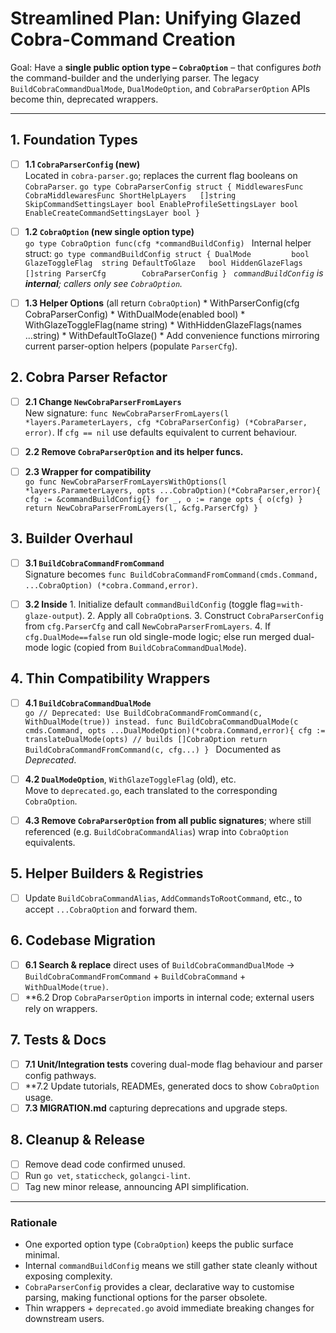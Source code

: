 # Streamlined Plan: Unifying Glazed Cobra-Command Creation

Goal: Have a **single public option type – `CobraOption`** – that configures *both* the command-builder and the underlying parser.  The legacy `BuildCobraCommandDualMode`, `DualModeOption`, and `CobraParserOption` APIs become thin, deprecated wrappers.

---

## 1. Foundation Types

- [ ] **1.1 `CobraParserConfig` (new)**  
      Located in `cobra-parser.go`; replaces the current flag booleans on `CobraParser`.
      ```go
      type CobraParserConfig struct {
          MiddlewaresFunc CobraMiddlewaresFunc
          ShortHelpLayers   []string
          SkipCommandSettingsLayer bool
          EnableProfileSettingsLayer bool
          EnableCreateCommandSettingsLayer bool
      }
      ```

- [ ] **1.2 `CobraOption` (new single option type)**  
      ```go
      type CobraOption func(cfg *commandBuildConfig)
      ```
      Internal helper struct:
      ```go
      type commandBuildConfig struct {
          DualMode         bool
          GlazeToggleFlag  string
          DefaultToGlaze   bool
          HiddenGlazeFlags []string
          ParserCfg        CobraParserConfig
      }
      ```
      *`commandBuildConfig` is **internal**; callers only see `CobraOption`.*

- [ ] **1.3 Helper Options**  (all return `CobraOption`)
      * WithParserConfig(cfg CobraParserConfig)
      * WithDualMode(enabled bool)
      * WithGlazeToggleFlag(name string)
      * WithHiddenGlazeFlags(names ...string)
      * WithDefaultToGlaze()
      * Add convenience functions mirroring current parser-option helpers (populate `ParserCfg`).

## 2. Cobra Parser Refactor

- [ ] **2.1 Change `NewCobraParserFromLayers`**  
      New signature: `func NewCobraParserFromLayers(l *layers.ParameterLayers, cfg *CobraParserConfig) (*CobraParser, error)`.
      If `cfg == nil` use defaults equivalent to current behaviour.

- [ ] **2.2 Remove `CobraParserOption` and its helper funcs.**  

- [ ] **2.3 Wrapper for compatibility**  
      ```go
      func NewCobraParserFromLayersWithOptions(l *layers.ParameterLayers, opts ...CobraOption)(*CobraParser,error){
          cfg := &commandBuildConfig{}
          for _, o := range opts { o(cfg) }
          return NewCobraParserFromLayers(l, &cfg.ParserCfg)
      }
      ```

## 3. Builder Overhaul

- [ ] **3.1 `BuildCobraCommandFromCommand`**  
      Signature becomes `func BuildCobraCommandFromCommand(cmds.Command, ...CobraOption) (*cobra.Command,error)`.

- [ ] **3.2 Inside**
      1. Initialize default `commandBuildConfig` (toggle flag=`with-glaze-output`).
      2. Apply all `CobraOption`s.
      3. Construct `CobraParserConfig` from `cfg.ParserCfg` and call `NewCobraParserFromLayers`.
      4. If `cfg.DualMode==false` run old single-mode logic; else run merged dual-mode logic (copied from `BuildCobraCommandDualMode`).

## 4. Thin Compatibility Wrappers

- [ ] **4.1 `BuildCobraCommandDualMode`**  
      ```go
      // Deprecated: Use BuildCobraCommandFromCommand(c, WithDualMode(true)) instead.
      func BuildCobraCommandDualMode(c cmds.Command, opts ...DualModeOption)(*cobra.Command,error){
          cfg := translateDualMode(opts) // builds []CobraOption
          return BuildCobraCommandFromCommand(c, cfg...)
      }
      ```
      Documented as *Deprecated*.

- [ ] **4.2 `DualModeOption`**, `WithGlazeToggleFlag` (old), etc.  
      Move to `deprecated.go`, each translated to the corresponding `CobraOption`.

- [ ] **4.3 Remove `CobraParserOption` from all public signatures**; where still referenced (e.g. `BuildCobraCommandAlias`) wrap into `CobraOption` equivalents.

## 5. Helper Builders & Registries

- [ ] Update `BuildCobraCommandAlias`, `AddCommandsToRootCommand`, etc., to accept `...CobraOption` and forward them.

## 6. Codebase Migration

- [ ] **6.1 Search & replace** direct uses of `BuildCobraCommandDualMode` → `BuildCobraCommandFromCommand` + `BuildCobraCommand` + `WithDualMode(true)`.
- [ ] **6.2 Drop `CobraParserOption` imports in internal code; external users rely on wrappers.

## 7. Tests & Docs

- [ ] **7.1 Unit/Integration tests** covering dual-mode flag behaviour and parser config pathways.
- [ ] **7.2 Update tutorials, READMEs, generated docs to show `CobraOption` usage.
- [ ] **7.3 MIGRATION.md** capturing deprecations and upgrade steps.

## 8. Cleanup & Release

- [ ] Remove dead code confirmed unused.
- [ ] Run `go vet`, `staticcheck`, `golangci-lint`.
- [ ] Tag new minor release, announcing API simplification.

---

### Rationale

* One exported option type (`CobraOption`) keeps the public surface minimal.  
* Internal `commandBuildConfig` means we still gather state cleanly without exposing complexity.  
* `CobraParserConfig` provides a clear, declarative way to customise parsing, making functional options for the parser obsolete.  
* Thin wrappers + `deprecated.go` avoid immediate breaking changes for downstream users. 